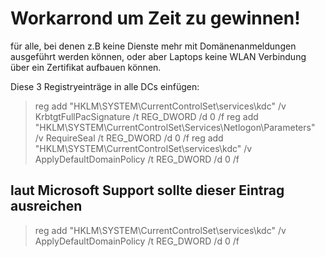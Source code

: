 # Workarrond um Zeit zu gewinnen!
für alle, bei denen z.B keine Dienste mehr mit Domänenanmeldungen ausgeführt werden können, 
oder aber Laptops keine WLAN Verbindung über ein Zertifikat aufbauen können.

Diese 3 Registryeinträge in alle DCs einfügen:

> reg add "HKLM\SYSTEM\CurrentControlSet\services\kdc" /v KrbtgtFullPacSignature /t REG_DWORD /d 0 /f
> reg add "HKLM\SYSTEM\CurrentControlSet\Services\Netlogon\Parameters" /v RequireSeal /t REG_DWORD /d 0 /f
> reg add "HKLM\SYSTEM\CurrentControlSet\services\kdc" /v ApplyDefaultDomainPolicy /t REG_DWORD /d 0 /f

## laut Microsoft Support sollte dieser Eintrag ausreichen
> reg add "HKLM\SYSTEM\CurrentControlSet\services\kdc" /v ApplyDefaultDomainPolicy /t REG_DWORD /d 0 /f
